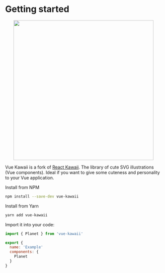 # Getting started

<div align="center" markdown="1">
  <img src="https://github.com/youngtailors/vue-kawaii/raw/master/packages/vue-kawaii-docs/vue-kawaii-logo.png" width="450">
</div>

Vue Kawaii is a fork of [React Kawaii](https://github.com/miukimiu/react-kawaii). The library of cute SVG illustrations (Vue components). Ideal if you want to give some cuteness and personality to your Vue application.

Install from NPM

```bash
npm install --save-dev vue-kawaii
```

Install from Yarn

```bash
yarn add vue-kawaii
```

Import it into your code:

```javascript static
import { Planet } from 'vue-kawaii'

export {
  name: 'Example'
  components: {
    Planet
  }
}
```

